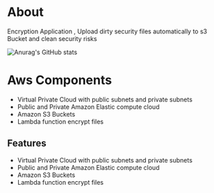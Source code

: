  # About
 
Encryption Application , Upload dirty security files automatically to s3 Bucket and clean security risks

![Anurag's GitHub stats](https://github-readme-stats.vercel.app/api?username=anuraghazra&hide=contribs,prs)

# Aws Components 

- Virtual Private Cloud with public subnets and private subnets
-	Public and Private Amazon Elastic compute cloud
- Amazon S3 Buckets
- Lambda function encrypt files 

## Features

- Virtual Private Cloud with public subnets and private subnets
-	Public and Private Amazon Elastic compute cloud
- Amazon S3 Buckets
- Lambda function encrypt files   
